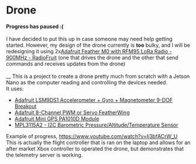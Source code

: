 # Drone
**Progress has paused :(** </br></br>
I have decided to put this up in case someone may need help getting started. However, my design of the drone currently is **too** bulky, and I will be redesigning it using 2x[Adafruit Feather M0 with RFM95 LoRa Radio - 900MHz - RadioFruit](https://www.adafruit.com/product/3178) (one that drives the drone and the other that send commands and receives updates from the drone)
</br></br>
__
This is a project to create a drone pretty much from scratch with a Jetson Nano as the computer reading and controlling the devices needed. </br>
It uses:
- [Adafruit LSM9DS1 Accelerometer + Gyro + Magnetometer 9-DOF Breakout](https://learn.adafruit.com/adafruit-lsm9ds1-accelerometer-plus-gyro-plus-magnetometer-9-dof-breakout/overview)
- [Adafruit 8-Channel PWM or Servo FeatherWing](https://learn.adafruit.com/adafruit-8-channel-pwm-or-servo-featherwing/downloads)
- [Adafruit Mini GPS PA1010D Module](https://learn.adafruit.com/adafruit-mini-gps-pa1010d-module)
- [MPL3115A2 - I2C Barometric Pressure/Altitude/Temperature Sensor](https://www.adafruit.com/product/1893)

Example of progress, https://www.youtube.com/watch?v=Ij3bfACrW_U </br>
This is actually the flight controller that is ran on the laptop and allows for an after market Xbox controller to operated the drone, but demonstrates that the telemetry server is working.
